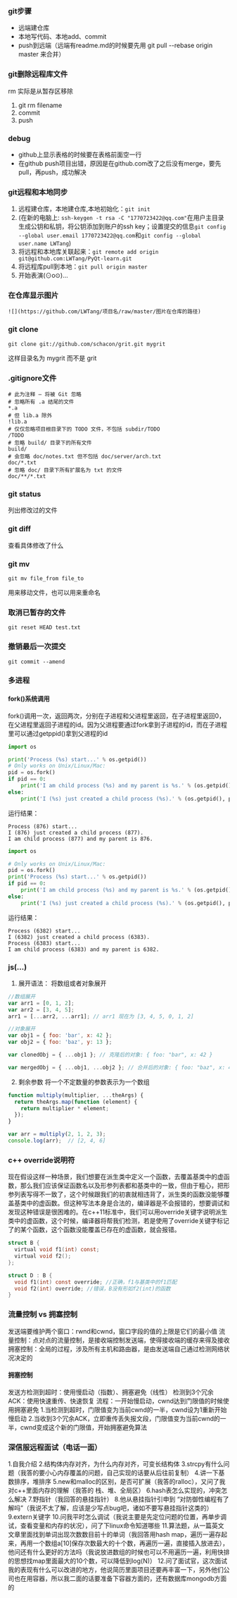 ### git步骤

* 远端建仓库
* 本地写代码、本地add、commit
* push到远端（远端有readme.md的时候要先用 git pull --rebase origin master 来合并）

### git删除远程库文件
rm 实际是从暂存区移除
1. git rm filename
2. commit
3. push

### debug
* github上显示表格的时候要在表格前面空一行
* 在github push项目出错，原因是在github.com改了之后没有merge，要先pull，再push，成功解决

### git远程和本地同步

1. 远程建仓库，本地建仓库,本地初始化：```git init```
2. (在新的电脑上: `ssh-keygen -t rsa -C "1770723422@qq.com"`在用户主目录生成公钥和私钥，将公钥添加到账户的ssh key；设置提交的信息```git config --global user.email 1770723422@qq.com```和```git config --global user.name LWTang```)
3. 将远程和本地库关联起来：```git remote add origin git@github.com:LWTang/PyQt-learn.git```
4. 将远程库pull到本地：```git pull origin master```
5. 开始表演(⊙o⊙)…

### 在仓库显示图片
```
![](https://github.com/LWTang/项目名/raw/master/图片在仓库的路径)
```

### git clone
```
git clone git://github.com/schacon/grit.git mygrit
```
这样目录名为 mygrit 而不是 grit

### .gitignore文件
```
# 此为注释 – 将被 Git 忽略
# 忽略所有 .a 结尾的文件
*.a
# 但 lib.a 除外
!lib.a
# 仅仅忽略项目根目录下的 TODO 文件，不包括 subdir/TODO
/TODO
# 忽略 build/ 目录下的所有文件
build/
# 会忽略 doc/notes.txt 但不包括 doc/server/arch.txt
doc/*.txt
# 忽略 doc/ 目录下所有扩展名为 txt 的文件
doc/**/*.txt
```

### git status
列出修改过的文件

### git diff
查看具体修改了什么

### git mv
```
git mv file_from file_to
```
用来移动文件，也可以用来重命名

### 取消已暂存的文件
```
git reset HEAD test.txt
```

### 撤销最后一次提交
```
git commit --amend
```

### 多进程
#### fork()系统调用
fork()调用一次，返回两次，分别在子进程和父进程里返回，在子进程里返回0，在父进程里返回子进程的id。因为父进程要通过fork拿到子进程的id，而在子进程里可以通过getppid()拿到父进程的id
```python
import os

print('Process (%s) start...' % os.getpid())
# Only works on Unix/Linux/Mac:
pid = os.fork()
if pid == 0:
    print('I am child process (%s) and my parent is %s.' % (os.getpid(), os.getppid()))
else:
    print('I (%s) just created a child process (%s).' % (os.getpid(), pid))
```
运行结果：
```
Process (876) start...
I (876) just created a child process (877).
I am child process (877) and my parent is 876.
```

```python
import os

# Only works on Unix/Linux/Mac:
pid = os.fork()
print('Process (%s) start...' % os.getpid())
if pid == 0:
    print('I am child process (%s) and my parent is %s.' % (os.getpid(), os.getppid()))
else:
    print('I (%s) just created a child process (%s).' % (os.getpid(), pid))
```
运行结果：
```
Process (6382) start...
I (6382) just created a child process (6383).
Process (6383) start...
I am child process (6383) and my parent is 6382.
```

### js(...)
1. 展开语法：
将数组或者对象展开
```js
//数组展开
var arr1 = [0, 1, 2];
var arr2 = [3, 4, 5];
arr1 = [...arr2, ...arr1]; // arr1 现在为 [3, 4, 5, 0, 1, 2]

//对象展开
var obj1 = { foo: 'bar', x: 42 };
var obj2 = { foo: 'baz', y: 13 };

var clonedObj = { ...obj1 }; // 克隆后的对象: { foo: "bar", x: 42 }

var mergedObj = { ...obj1, ...obj2 }; // 合并后的对象: { foo: "baz", x: 42, y: 13 }
```

2. 剩余参数
将一个不定数量的参数表示为一个数组
```js
function multiply(multiplier, ...theArgs) {
  return theArgs.map(function (element) {
    return multiplier * element;
  });
}

var arr = multiply(2, 1, 2, 3); 
console.log(arr);  // [2, 4, 6]
```

### c++ override说明符
现在假设这样一种场景，我们想要在派生类中定义一个函数，去覆盖基类中的虚函数，那么我们应该保证函数名以及形参列表都和基类中的一致，但由于粗心，把形参列表写得不一致了，这个时候跟我们的初衷就相违背了，派生类的函数没能够覆盖基类中的虚函数。但这种写法本身是合法的，编译器是不会报错的，想要调试和发现这种错误是很困难的。在c++11标准中，我们可以用override关键字说明派生类中的虚函数，这个时候，编译器将帮我们检测，若是使用了override关键字标记了的某个函数，这个函数没能覆盖已存在的虚函数，就会报错。
```c
struct B {
  virtual void f1(int) const;
  virtual void f2();
};

struct D : B {
  void f1(int) const override; //正确，f1与基类中的f1匹配
  void f2(int) override; //错误，B没有形如f2(int)的函数
}
```

### 流量控制 vs 拥塞控制
发送端要维护两个窗口：rwnd和cwnd，窗口字段的值的上限是它们的最小值
流量控制：点对点的流量控制，是接收端控制发送端，使得接收端的缓存来得及接收
拥塞控制：全局的过程，涉及所有主机和路由器，是由发送端自己通过检测网络状况决定的

#### 拥塞控制
发送方检测到超时：使用慢启动（指数）、拥塞避免（线性）
检测到3个冗余ACK：使用快速重传、快速恢复
流程：一开始慢启动，cwnd达到门限值的时候使用拥塞避免
1.当检测到超时，门限值变为当前cwnd的一半，cwnd设为1重新开始慢启动
2.当收到3个冗余ACK，立即重传丢失报文段，门限值变为当前cwnd的一半，cwnd变成这个新的门限值，开始拥塞避免算法

### 深信服远程面试（电话一面）
1.自我介绍
2.结构体内存对齐，为什么内存对齐，可变长结构体
3.strcpy有什么问题（我答的要小心内存覆盖的问题，自己实现的话要从后往前复制）
4.讲一下基数排序，堆排序
5.new和malloc的区别，是否可扩展（我答的ralloc），又问了我对c++里面内存的理解（我答的 栈、堆、全局区）
6.hash表怎么实现的，冲突怎么解决
7.野指针（我回答的悬挂指针）
8.他从悬挂指针引申到 “对防御性编程有了解吗”（我说不太了解，应该是少写点bug吧，诸如不要写悬挂指针这类的）
9.extern关键字
10.问我平时怎么调试（我说主要是先定位问题的位置，再单步调试，查看变量和内存的状况），问了下linux命令知道哪些
11.算法题，从一篇英文文章里面找到单词出现次数数目前十的单词（我回答用hash map，遍历一遍存起来，再用一个数组a[10]保存次数最大的十个数，再遍历一遍，直接插入放进去），他问还有什么更好的方法吗（我说放进数组的时候也可以不用遍历一遍，利用快排的思想找map里面最大的10个数，可以降低到log(N)）
12.问了面试官，这次面试我的表现有什么可以改进的地方，他说简历里面项目还要再丰富一下，另外他们公司也在用容器，所以我二面的话要准备下容器方面的，还有数据库mongodb方面的







